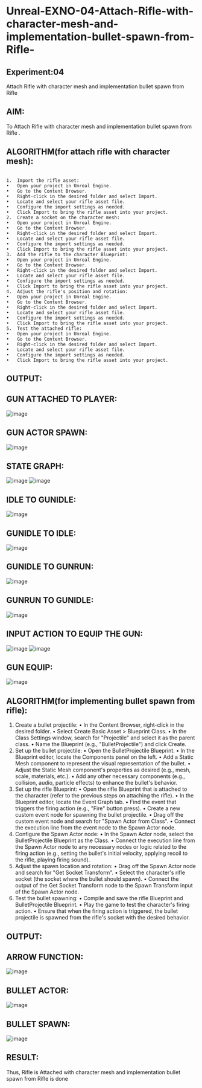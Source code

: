 # Unreal-EXNO-04-Attach-Rifle-with-character-mesh-and-implementation-bullet-spawn-from-Rifle-
## Experiment:04 
Attach Rifle with character mesh and implementation bullet spawn from Rifle
## AIM:
To Attach Rifle with character mesh and implementation bullet spawn from Rifle .

## ALGORITHM(for attach rifle with character mesh):
```

1.	Import the rifle asset:	
•	Open your project in Unreal Engine.
•	Go to the Content Browser.
•	Right-click in the desired folder and select Import.
•	Locate and select your rifle asset file.
•	Configure the import settings as needed.
•	Click Import to bring the rifle asset into your project.
2.	Create a socket on the character mesh:	
•	Open your project in Unreal Engine.
•	Go to the Content Browser.
•	Right-click in the desired folder and select Import.
•	Locate and select your rifle asset file.
•	Configure the import settings as needed.
•	Click Import to bring the rifle asset into your project.
3.	Add the rifle to the character Blueprint:	
•	Open your project in Unreal Engine.
•	Go to the Content Browser.
•	Right-click in the desired folder and select Import.
•	Locate and select your rifle asset file.
•	Configure the import settings as needed.
•	Click Import to bring the rifle asset into your project.
4.	Adjust the rifle's position and rotation:	
•	Open your project in Unreal Engine.
•	Go to the Content Browser.
•	Right-click in the desired folder and select Import.
•	Locate and select your rifle asset file.
•	Configure the import settings as needed.
•	Click Import to bring the rifle asset into your project.
5.	Test the attached rifle:
•	Open your project in Unreal Engine.
•	Go to the Content Browser.
•	Right-click in the desired folder and select Import.
•	Locate and select your rifle asset file.
•	Configure the import settings as needed.
•	Click Import to bring the rifle asset into your project.

```
## OUTPUT:
## GUN ATTACHED TO PLAYER:
![image](https://github.com/Prethiveerajan/Unreal-EXNO-04-Attach-Rifle-with-character-mesh-and-implementation-bullet-spawn-from-Rifle-/assets/94233064/1aca6c2a-257a-40dc-ac53-483280d9089e)

  
## GUN ACTOR SPAWN:
![image](https://github.com/Prethiveerajan/Unreal-EXNO-04-Attach-Rifle-with-character-mesh-and-implementation-bullet-spawn-from-Rifle-/assets/94233064/375fdce6-b59b-476d-8fc9-d8f8491ba109)

 

## STATE GRAPH:
![image](https://github.com/Prethiveerajan/Unreal-EXNO-04-Attach-Rifle-with-character-mesh-and-implementation-bullet-spawn-from-Rifle-/assets/94233064/c45fb333-8c5a-4254-a8fa-defcc06d7fcf)
![image](https://github.com/Prethiveerajan/Unreal-EXNO-04-Attach-Rifle-with-character-mesh-and-implementation-bullet-spawn-from-Rifle-/assets/94233064/097d5d68-a899-4563-9ce1-8c10ca25c31b)

 

 
 
## IDLE TO GUNIDLE:
![image](https://github.com/Prethiveerajan/Unreal-EXNO-04-Attach-Rifle-with-character-mesh-and-implementation-bullet-spawn-from-Rifle-/assets/94233064/88e66115-9f7b-4dcd-805f-b09634109bc9)

 
## GUNIDLE TO IDLE:
![image](https://github.com/Prethiveerajan/Unreal-EXNO-04-Attach-Rifle-with-character-mesh-and-implementation-bullet-spawn-from-Rifle-/assets/94233064/d3d3e9b4-2c9b-4edb-9e2f-4dd71903912c)

 
## GUNIDLE TO GUNRUN:
![image](https://github.com/Prethiveerajan/Unreal-EXNO-04-Attach-Rifle-with-character-mesh-and-implementation-bullet-spawn-from-Rifle-/assets/94233064/88c1bde8-8d48-401a-af1e-c73d056259d5)

 
## GUNRUN TO GUNIDLE:
![image](https://github.com/Prethiveerajan/Unreal-EXNO-04-Attach-Rifle-with-character-mesh-and-implementation-bullet-spawn-from-Rifle-/assets/94233064/d529372d-89ee-4b51-a9e9-a603c3c531ff)


  
## INPUT ACTION TO EQUIP THE GUN:
![image](https://github.com/Prethiveerajan/Unreal-EXNO-04-Attach-Rifle-with-character-mesh-and-implementation-bullet-spawn-from-Rifle-/assets/94233064/5a9110f8-f2c3-4a08-b74f-033846396238)
![image](https://github.com/Prethiveerajan/Unreal-EXNO-04-Attach-Rifle-with-character-mesh-and-implementation-bullet-spawn-from-Rifle-/assets/94233064/c99ad8c6-1b4a-476a-bec3-942b2c16aaa8)

 
 
## GUN EQUIP:
![image](https://github.com/Prethiveerajan/Unreal-EXNO-04-Attach-Rifle-with-character-mesh-and-implementation-bullet-spawn-from-Rifle-/assets/94233064/a6c1b370-dd7d-4e93-bfe3-6165fb4a2eaf)


  
 

## ALGORITHM(for implementing bullet spawn from rifle):

1.	Create a bullet projectile:
•	In the Content Browser, right-click in the desired folder.
•	Select Create Basic Asset > Blueprint Class.
•	In the Class Settings window, search for "Projectile" and select it as the parent class.
•	Name the Blueprint (e.g., "BulletProjectile") and click Create.
2.	Set up the bullet projectile:
•	Open the BulletProjectile Blueprint.
•	In the Blueprint editor, locate the Components panel on the left.
•	Add a Static Mesh component to represent the visual representation of the bullet.
•	Adjust the Static Mesh component's properties as desired (e.g., mesh, scale, materials, etc.).
•	Add any other necessary components (e.g., collision, audio, particle effects) to enhance the bullet's behavior.
3.	Set up the rifle Blueprint:
•	Open the rifle Blueprint that is attached to the character (refer to the previous steps on attaching the rifle).
•	In the Blueprint editor, locate the Event Graph tab.
•	Find the event that triggers the firing action (e.g., "Fire" button press).
•	Create a new custom event node for spawning the bullet projectile.
•	Drag off the custom event node and search for "Spawn Actor from Class".
•	Connect the execution line from the event node to the Spawn Actor node.
4.	Configure the Spawn Actor node:
•	In the Spawn Actor node, select the BulletProjectile Blueprint as the Class.
•	Connect the execution line from the Spawn Actor node to any necessary nodes or logic related to the firing action (e.g., setting the bullet's initial velocity, applying recoil to the rifle, playing firing sound).
5.	Adjust the spawn location and rotation:
•	Drag off the Spawn Actor node and search for "Get Socket Transform".
•	Select the character's rifle socket (the socket where the bullet should spawn).
•	Connect the output of the Get Socket Transform node to the Spawn Transform input of the Spawn Actor node.
6.	Test the bullet spawning:
•	Compile and save the rifle Blueprint and BulletProjectile Blueprint.
•	Play the game to test the character's firing action.
•	Ensure that when the firing action is triggered, the bullet projectile is spawned from the rifle's socket with the desired behavior.
 
## OUTPUT:
## ARROW FUNCTION:
![image](https://github.com/Prethiveerajan/Unreal-EXNO-04-Attach-Rifle-with-character-mesh-and-implementation-bullet-spawn-from-Rifle-/assets/94233064/41b00164-91a1-48ec-9721-cec2c8d6bd16)


 
## BULLET ACTOR:
![image](https://github.com/Prethiveerajan/Unreal-EXNO-04-Attach-Rifle-with-character-mesh-and-implementation-bullet-spawn-from-Rifle-/assets/94233064/92175a25-4230-4f70-aa5c-67244efd0de8)

 

## BULLET SPAWN:
![image](https://github.com/Prethiveerajan/Unreal-EXNO-04-Attach-Rifle-with-character-mesh-and-implementation-bullet-spawn-from-Rifle-/assets/94233064/c1516adc-8962-40b7-aa54-c41e5f00ac1e)


 

## RESULT:
Thus, Rifle is Attached with character mesh and implementation bullet spawn from Rifle is done 
